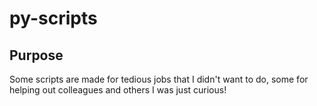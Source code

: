 # py-scripts

## Purpose
Some scripts are made for tedious jobs that I didn't want to do, some for helping out colleagues and others I was just curious!